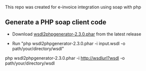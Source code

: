 This repo was created for e-invoice integration using soap with php

## Generate a PHP soap client code

* Download [wsdl2phpgenerator-2.3.0.phar](https://github.com/wsdl2phpgenerator/wsdl2phpgenerator/releases/download/2.3.0/wsdl2phpgenerator-2.3.0.phar) from the latest release 

* Run "php wsdl2phpgenerator-2.3.0.phar -i input.wsdl -o path/your/directory/wsdl"

php wsdl2phpgenerator-2.3.0.phar -i [http://wsdlurl?wsdl](https://servis.kolayentegrasyon.net/InvoiceService/InvoiceWS?wsdl) -o path/your/directory/wsdl 

